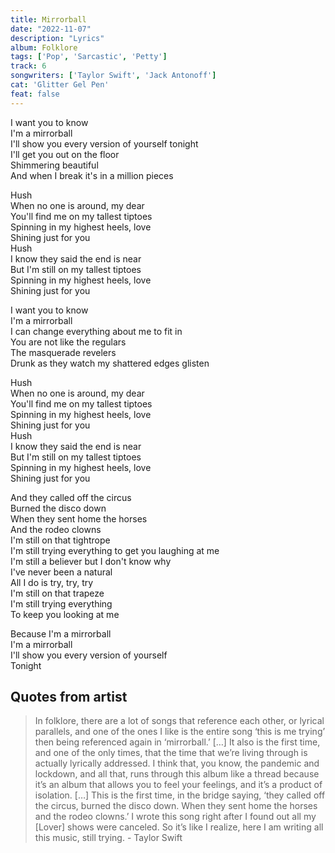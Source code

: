 ```yaml
---
title: Mirrorball
date: "2022-11-07"
description: "Lyrics"
album: Folklore
tags: ['Pop', 'Sarcastic', 'Petty']
track: 6
songwriters: ['Taylor Swift', 'Jack Antonoff']
cat: 'Glitter Gel Pen'
feat: false
---
```

<p className="verse-one">
I want you to know <br />
I'm a mirrorball <br />
I'll show you every version of yourself tonight <br />
I'll get you out on the floor <br />
Shimmering beautiful <br />
And when I break it's in a million pieces <br />
</p>
<p className="chorus">
Hush <br />
When no one is around, my dear <br />
You'll find me on my tallest tiptoes <br />
Spinning in my highest heels, love <br />
Shining just for you <br />
Hush <br />
I know they said the end is near <br />
But I'm still on my tallest tiptoes <br />
Spinning in my highest heels, love <br />
Shining just for you <br />
</p>
<p className="verse-two">
I want you to know <br />
I'm a mirrorball <br />
I can change everything about me to fit in <br />
You are not like the regulars <br />
The masquerade revelers <br />
Drunk as they watch my shattered edges glisten <br />
</p>
<p className="chorus">
Hush <br />
When no one is around, my dear <br />
You'll find me on my tallest tiptoes <br />
Spinning in my highest heels, love <br />
Shining just for you <br />
Hush <br />
I know they said the end is near <br />
But I'm still on my tallest tiptoes <br />
Spinning in my highest heels, love <br />
Shining just for you <br />
</p>
<p className="bridge">
And they called off the circus <br />
Burned the disco down <br />
When they sent home the horses <br />
And the rodeo clowns <br />
I'm still on that tightrope <br />
I'm still trying everything to get you laughing at me <br />
I'm still a believer but I don't know why <br />
I've never been a natural <br />
All I do is try, try, try <br />
I'm still on that trapeze <br />
I'm still trying everything <br />
To keep you looking at me <br />
</p>
<p className="outro">
Because I'm a mirrorball <br />
I'm a mirrorball <br />
I'll show you every version of yourself <br />
Tonight <br />
</p>

## Quotes from artist

<blockquote>
In folklore, there are a lot of songs that reference each other, or lyrical parallels, and one of the ones I like is the entire song ‘this is me trying’ then being referenced again in ‘mirrorball.’ […] It also is the first time, and one of the only times, that the time that we’re living through is actually lyrically addressed. I think that, you know, the pandemic and lockdown, and all that, runs through this album like a thread because it’s an album that allows you to feel your feelings, and it’s a product of isolation. […] This is the first time, in the bridge saying, ‘they called off the circus, burned the disco down. When they sent home the horses and the rodeo clowns.’ I wrote this song right after I found out all my [Lover] shows were canceled. So it’s like I realize, here I am writing all this music, still trying. - Taylor Swift
</blockquote>